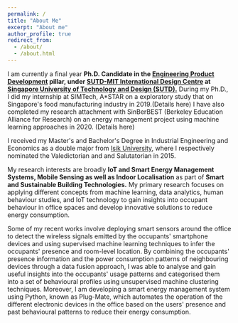 ```yaml
---
permalink: /
title: "About Me"
excerpt: "About me"
author_profile: true
redirect_from: 
  - /about/
  - /about.html
---
```


I am currently a final year **Ph.D. Candidate in the [Engineering Product Development](https://epd.sutd.edu.sg/) pillar,
under [SUTD-MIT International Design Centre](https://idc.sutd.edu.sg/) at [Singapore University of Technology and Design (SUTD).](https://sutd.edu.sg/)**
During my Ph.D., I did my internship at SIMTech, A*STAR on a exploratory study that on Singapore's food manufacturing industry in 2019.(Details here)
I have also completed my research attachment with SinBerBEST (Berkeley Education Alliance for Research) on an energy management project using machine learning approaches in 2020. (Details here) 


I received my Master's and Bachelor's Degree in Industrial Engineering and Economics as a double major from [Isik University](http://www.isikun.edu.tr/en),
where I respectively nominated the Valedictorian and and Salutatorian in 2015.

My research interests are broadly **IoT and Smart Energy Management Systems,
Mobile Sensing as well as Indoor Localisation** as part of **Smart and Sustainable Building Technologies.**
My primary research focuses on applying different concepts from machine learning, data analytics, human behaviour studies, 
and IoT technology to gain insights into occupant behaviour in office spaces and develop innovative solutions to 
reduce energy consumption. 

Some of my recent works involve deploying smart sensors around the office to detect 
the wireless signals emitted by the occupants' smartphone devices and using supervised machine learning techniques to 
infer the occupants' presence and room-level location. By combining the occupants' presence information and 
the power consumption patterns of neighbouring devices through a data fusion approach, I was able to analyse and gain 
useful insights into the occupants' usage patterns and categorised them into a set of behavioural profiles using 
unsupervised machine clustering techniques. Moreover, I am developing a smart energy management system using Python, 
known as Plug-Mate, which automates the operation of the different electronic devices in the office 
based on the users' presence and past behavioural patterns to reduce their energy consumption. 









